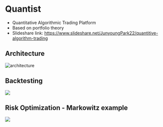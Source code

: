 # Quantist
- Quantitative Algorithmic Trading Platform
- Based on portfolio theory
- Slideshare link: https://www.slideshare.net/JunyoungPark22/quantitive-algorithm-trading

## Architecture
![architecture](http://drive.google.com/uc?export=view&id=1sd-FjDi4d37g8h4d6Ao-Q9xij8bhkZ2H)

## Backtesting
![](http://drive.google.com/uc?export=view&id=1HGMPC7b4URpIKS__1Mc4q2-jTA8K1BMV)

## Risk Optimization - Markowitz example
![](http://drive.google.com/uc?export=view&id=1f-QQTbpaRCPIL3viCDyAV3ak1I4ej6D-)
